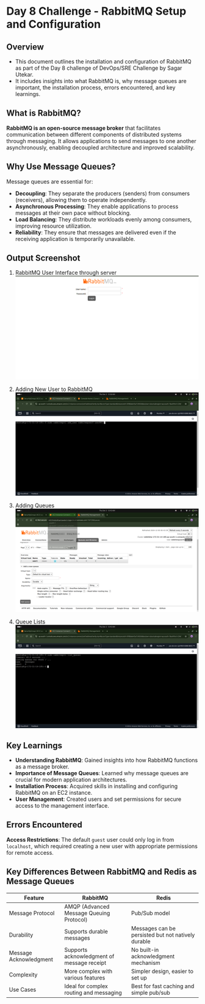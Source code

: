 # Day 8 Challenge - RabbitMQ Setup and Configuration

## Overview

- This document outlines the installation and configuration of RabbitMQ as part of the Day 8 challenge of DevOps/SRE Challenge by Sagar Utekar.
- It includes insights into what RabbitMQ is, why message queues are important, the installation process, errors encountered, and key learnings.

## What is RabbitMQ?

**RabbitMQ is an open-source message broker** that facilitates communication between different components of distributed systems through messaging. It allows applications to send messages to one another asynchronously, enabling decoupled architecture and improved scalability.

## Why Use Message Queues?
Message queues are essential for:
- **Decoupling**: They separate the producers (senders) from consumers (receivers), allowing them to operate independently.
- **Asynchronous Processing**: They enable applications to process messages at their own pace without blocking.
- **Load Balancing**: They distribute workloads evenly among consumers, improving resource utilization.
- **Reliability**: They ensure that messages are delivered even if the receiving application is temporarily unavailable.  
 
## Output Screenshot 

1. RabbitMQ User Interface through server
![RabbitMQ-UI Output](https://github.com/prath-void/devops-sre-challenge/blob/master/8-RabbitMQ/Screenshot%20from%202024-12-05%2000-33-14.png?raw=true)

2. Adding New User to RabbitMQ
![RabbitMQ-user Output](https://github.com/prath-void/devops-sre-challenge/blob/master/8-RabbitMQ/Screenshot%20from%202024-12-05%2000-36-11.png?raw=true)

3. Adding Queues
![RabbitMQ-queue Output](https://github.com/prath-void/devops-sre-challenge/blob/master/8-RabbitMQ/Screenshot%20from%202024-12-05%2000-43-40.png?raw=true)

4. Queue Lists
![RabbitMQ-queue Output](https://github.com/prath-void/devops-sre-challenge/blob/master/8-RabbitMQ/Screenshot%20from%202024-12-05%2000-45-55.png?raw=true)

## Key Learnings
- **Understanding RabbitMQ**: Gained insights into how RabbitMQ functions as a message broker.
- **Importance of Message Queues**: Learned why message queues are crucial for modern application architectures.
- **Installation Process**: Acquired skills in installing and configuring RabbitMQ on an EC2 instance.
- **User Management**: Created users and set permissions for secure access to the management interface.

## Errors Encountered
**Access Restrictions**: The default `guest` user could only log in from `localhost`, which required creating a new user with appropriate permissions for remote access.

## Key Differences Between RabbitMQ and Redis as Message Queues

| Feature                | RabbitMQ                                   | Redis                                        |
|------------------------|--------------------------------------------|----------------------------------------------|
| Message Protocol       | AMQP (Advanced Message Queuing Protocol)  | Pub/Sub model                                |
| Durability              | Supports durable messages                   | Messages can be persisted but not natively durable |
| Message Acknowledgment | Supports acknowledgment of message receipt | No built-in acknowledgment mechanism         |
| Complexity             | More complex with various features         | Simpler design, easier to set up            |
| Use Cases              | Ideal for complex routing and messaging    | Best for fast caching and simple pub/sub    |

